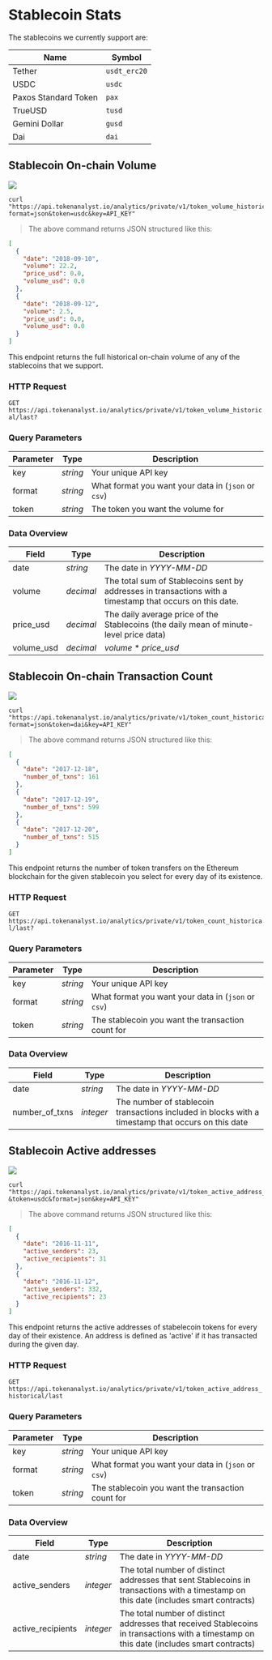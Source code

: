 # Stablecoin Stats

The stablecoins we currently support are:

| Name                 | Symbol |
| -------------------- | ------ |
| Tether               | `usdt_erc20` |
| USDC                 | `usdc` |
| Paxos Standard Token | `pax`  |
| TrueUSD              | `tusd` |
| Gemini Dollar        | `gusd` |
| Dai                  | `dai`  |

## Stablecoin On-chain Volume

<img src="https://img.shields.io/badge/Tier-Hobbyist-blue.svg"/>

```shell
curl "https://api.tokenanalyst.io/analytics/private/v1/token_volume_historical/last?format=json&token=usdc&key=API_KEY"
```

> The above command returns JSON structured like this:

```json
[
  {
    "date": "2018-09-10",
    "volume": 22.2,
    "price_usd": 0.0,
    "volume_usd": 0.0
  },
  {
    "date": "2018-09-12",
    "volume": 2.5,
    "price_usd": 0.0,
    "volume_usd": 0.0
  }
]
```

This endpoint returns the full historical on-chain volume of any of the stablecoins that we support.

### HTTP Request

`GET https://api.tokenanalyst.io/analytics/private/v1/token_volume_historical/last?`

### Query Parameters

| Parameter | Type     | Description                                         |
| --------- | -------- | --------------------------------------------------- |
| key       | _string_ | Your unique API key                                 |
| format    | _string_ | What format you want your data in (`json` or `csv`) |
| token     | _string_ | The token you want the volume for                   |

### Data Overview

| Field | Type     | Description                                            |
| --------- | -------- | ------------------------------------------------------ |
| date       | _string_ | The date in _YYYY-MM-DD_ |
| volume    | _decimal_ | The total sum of Stablecoins sent by addresses in transactions with a timestamp that occurs on this date. |
| price_usd     | _decimal_ | The daily average price of the Stablecoins (the daily mean of minute-level price data) |
| volume_usd    | _decimal_ |  _volume_ * _price_usd_  |

## Stablecoin On-chain Transaction Count

<img src="https://img.shields.io/badge/Tier-Hobbyist-blue.svg"/>

```shell
curl "https://api.tokenanalyst.io/analytics/private/v1/token_count_historical/last?format=json&token=dai&key=API_KEY"
```

> The above command returns JSON structured like this:

```json
[
  {
    "date": "2017-12-18",
    "number_of_txns": 161
  },
  {
    "date": "2017-12-19",
    "number_of_txns": 599
  },
  {
    "date": "2017-12-20",
    "number_of_txns": 515
  }
]
```

This endpoint returns the number of token transfers on the Ethereum blockchain for the given stablecoin you select for every day of its existence.

### HTTP Request

`GET https://api.tokenanalyst.io/analytics/private/v1/token_count_historical/last?`

### Query Parameters

| Parameter | Type     | Description                                         |
| --------- | -------- | --------------------------------------------------- |
| key       | _string_ | Your unique API key                                 |
| format    | _string_ | What format you want your data in (`json` or `csv`) |
| token     | _string_ | The stablecoin you want the transaction count for   |

### Data Overview

| Field | Type     | Description                                            |
| --------- | -------- | ------------------------------------------------------ |
| date       | _string_ | The date in _YYYY-MM-DD_ |
| number_of_txns | _integer_ | The number of stablecoin transactions included in blocks with a timestamp that occurs on this date |

## Stablecoin Active addresses

<img src="https://img.shields.io/badge/Tier-Hobbyist-blue.svg"/>

```shell
curl "https://api.tokenanalyst.io/analytics/private/v1/token_active_address_historical/last?&token=usdc&format=json&key=API_KEY"
```

> The above command returns JSON structured like this:

```json
[
  {
    "date": "2016-11-11",
    "active_senders": 23,
    "active_recipients": 31
  },
  {
    "date": "2016-11-12",
    "active_senders": 332,
    "active_recipients": 23
  }
]
```

This endpoint returns the active addresses of stabelecoin tokens for every day of their existence. An address is defined as 'active' if it has transacted during the given day.

### HTTP Request

`GET https://api.tokenanalyst.io/analytics/private/v1/token_active_address_historical/last`

### Query Parameters

| Parameter | Type     | Description                                         |
| --------- | -------- | --------------------------------------------------- |
| key       | _string_ | Your unique API key                                 |
| format    | _string_ | What format you want your data in (`json` or `csv`) |
| token     | _string_ | The stablecoin you want the transaction count for 

### Data Overview

| Field | Type     | Description                                            |
| --------- | -------- | ------------------------------------------------------ |
| date       | _string_ | The date in _YYYY-MM-DD_ |
| active_senders | _integer_ | The total number of distinct addresses that sent Stablecoins in transactions with a timestamp on this date (includes smart contracts) |
| active_recipients | _integer_ | The total number of distinct addresses that received Stablecoins in transactions with a timestamp on this date (includes smart contracts) |